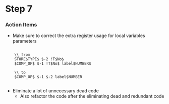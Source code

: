 # Step 7

### Action Items

*   Make sure to correct the extra register usage for local variables parameters
```
    
    \\ from 
    STORE$TYPE$ $-2 !T$No$
    $COMP_OP$ $-1 !T$No$ label$NUMBER$
    
    \\ to
    $COMP_OP$ $-1 $-2 label$NUMBER
    
```

*   Eliminate a lot of unnecessary dead code
    *  Also refactor the code after the eliminating dead and redundant code